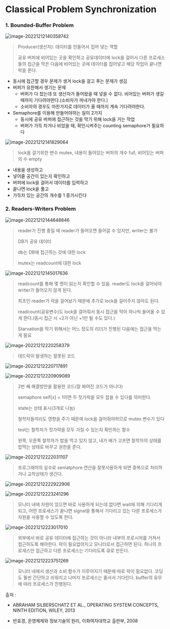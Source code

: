 # Classical Problem Synchronization

### 1. Bounded-Buffer Problem

![image-20221212140358742](assets/image-20221212140358742.png)

> Producer(생산자): 데이터를 만들어서 집어 넣는 역할
>
> 공유 버퍼에 비어있는 곳을 확인하고 공유데이터에 lock을 걸어서 다른 프로세스들의 접근을 막은 다음에 비어있는 곳에 데이터를 집어넣고 해당 작업이 끝나면 락을 푼다.

- 동시에 접근할 경우 문제가 생겨 lock을 걸고 푸는 문제가 생김
- 버퍼가 유한해서 생기는 문제
  - 버퍼가 다 찼는데 또 생산자가 들어왔을 때 넣을 수 없다. 비어있는 버퍼가 생길 때까지 기다려야한다.(소비자가 꺼내가야 한다.)
  - 소비자의 경우도 마찬가지로 데이터가 올 때까지 계속 기다려야한다.
- Semaphore를 이용해 만들어야하는 일이 2가지
  - 동시에 공유 버퍼에 접근하는 것을 막기 위해 lock을 거는 작업
  - 버퍼가 가득 차거나 비었을 때, 확인시켜주는 counting semaphore가 필요하다

![image-20221212141829064](assets/image-20221212141829064.png)

> lock을 걸기위한 변수 mutex, 내용이 들어있는 버퍼의 개수 full, 비어있는 버퍼의 수 empty

- 내용을 생성하고
- 넣어줄 공간이 있는지 확인하고
- 버퍼에 lock을 걸어서 데이터를 입력하고
- 끝나면 lock을 풀고
- 가득차 있는 공간의 개수를 1 증가시킨다



### 2. Readers-Writers Problem

![image-20221212144648846](assets/image-20221212144648846.png)

> reader가 진행 중일 때 reader가 들어오면 들어갈 수 있지만, writer는 불가
>
> DB가 공유 데이터
>
> db는 DB에 접근하는 것에 대한 lock
>
> mutex는 readcount에 대한 lock

![image-20221212145017636](assets/image-20221212145017636.png)

> readcount를 통해 몇 명이 읽는지 확인할 수 있음. reader도 lock을 걸어놔야 writer가 들어오지 않게 된다.
>
> 최초인 reader가 락을 걸어놨기 때문에 추가로 lock을 걸어주지 않아도 된다.
>
> readcount(공유변수)도 lock을 걸어줘서 동시 접근을 막아 하나씩 들어올 수 있게 한다.(동시 접근 시 +2가 아닌 +1만 될 수도 있다.)
>
>
> Starvation을 막기 위해서는 어느 정도의 리더가 진행된 다음에는 접근을 막는 게 필요

![image-20221212220258379](assets/image-20221212220258379.png)

> 데드락이 발생하는 잘못된 코드

![image-20221212220717891](assets/image-20221212220717891.png)

![image-20221212220909089](assets/image-20221212220909089.png)

> 2번 째 해결방안을 활용한 코드(잘 짜여진 코드가 아니다)
>
> semaphore self[x] = 1이면 두 젓가락을 모두 잡을 수 있다를 의미한다.
>
> state는 상태 표시(3개로 나눔)
>
> 철학자들끼리도 영향을 주기 때문에 lock을 걸어줘야하므로 mutex 변수가 있다
>
> test는 철학자가 젓가락을 모두 가질 수 있는지 확인하는 함수
>
> 왼쪽, 오른쪽 철학자가 밥을 먹고 있지 않고, 내가 배가 고프면 철학자의 상태를 밥먹는 상태로 바꾸고 권한을 준다.

![image-20221212222031107](assets/image-20221212222031107.png)

> 프로그래머의 실수로 sematphore 연산을 잘못사용하게 되면 중복으로 처리하거나 교착상태가 생긴다.

![image-20221212222922906](assets/image-20221212222922906.png)

![image-20221212223241296](assets/image-20221212223241296.png)

> 모니터 내에 자원이 있으면 바로 사용하게 되는데 없다면 wait에 의해 기다리게 되고, 어떤 프로세스가 끝나면 signal을 통해서 기다리고 있는 다른 프로세스가 자원을 사용할 수 있도록 한다.

![image-20221212223017010](assets/image-20221212223017010.png)

> 외부에서 바로 공유 데이터에 접근하는 것이 아니라 내부의 프로시저를 거쳐서 접근하도록 해야한다. 락이 필요없어지고 모니터로서 접근하면 된다. 하나의 프로세스만 접근하고 다른 프로세스는 기다리도록 큐로 만든다.

![image-20221212223751269](assets/image-20221212223751269.png)

> 모니터 내에서 생산과 소비 함수가 이루어지기 때문에 따로 락이 필요없다. 코딩도 훨씬 간단하고 쉬워지고 나머지 프로세스는 줄서서 기다린다. buffer의 유무에 따라 프로세스가 진행된다.



출처 :

- ABRAHAM SILBERSCHATZ ET AL., OPERATING SYSTEM CONCEPTS, NINTH EDITION, WILEY, 2013

- 반효경, 운영체제와 정보기술의 원리, 이화여자대학교 출판부, 2008
